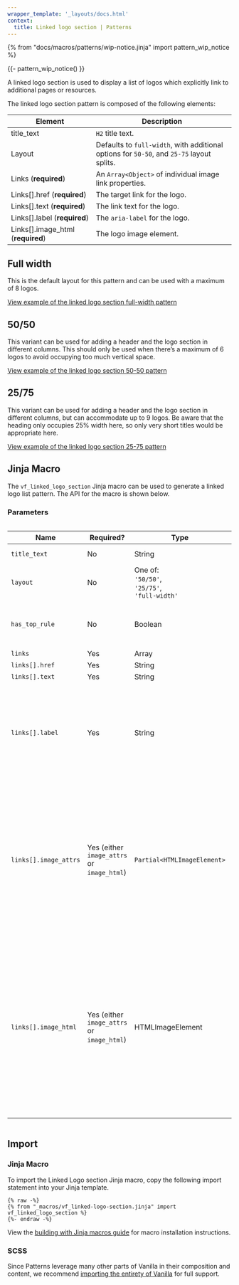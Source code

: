 ```yaml
---
wrapper_template: '_layouts/docs.html'
context:
  title: Linked logo section | Patterns
---
```


{% from "docs/macros/patterns/wip-notice.jinja" import pattern_wip_notice %}

{{- pattern_wip_notice() }}

A linked logo section is used to display a list of logos which explicitly link to additional pages or resources.

The linked logo section pattern is composed of the following elements:

| Element                           | Description                                                                               |
| --------------------------------- | ----------------------------------------------------------------------------------------- |
| title_text                        | `H2` title text.                                                                          |
| Layout                            | Defaults to `full-width`, with additional options for `50-50`, and `25-75` layout splits. |
| Links (**required**)              | An `Array<Object>` of individual image link properties.                                   |
| Links[].href (**required**)       | The target link for the logo.                                                             |
| Links[].text (**required**)       | The link text for the logo.                                                               |
| Links[].label (**required**)      | The `aria-label` for the logo.                                                            |
| Links[].image_html (**required**) | The logo image element.                                                                   |

## Full width

This is the default layout for this pattern and can be used with a maximum of 8 logos.

<div class="embedded-example"><a href="/docs/examples/patterns/linked-logo-section/default" class="js-example" data-lang="jinja">
View example of the linked logo section full-width pattern
</a></div>

## 50/50

This variant can be used for adding a header and the logo section in different columns. This should only be used when there’s a maximum of 6 logos to avoid occupying too much vertical space.

<div class="embedded-example"><a href="/docs/examples/patterns/linked-logo-section/50-50" class="js-example" data-lang="jinja">
View example of the linked logo section 50-50 pattern
</a></div>

## 25/75

This variant can be used for adding a header and the logo section in different columns, but can accommodate up to 9 logos. Be aware that the heading only occupies 25% width here, so only very short titles would be appropriate here.

<div class="embedded-example"><a href="/docs/examples/patterns/linked-logo-section/25-75" class="js-example" data-lang="jinja">
View example of the linked logo section 25-75 pattern
</a></div>

## Jinja Macro

The `vf_linked_logo_section` Jinja macro can be used to generate a linked logo list pattern. The API for the macro is shown below.

### Parameters

<div style="overflow: auto;">
  <table>
    <thead>
      <tr>
        <th style="width: 220px;">Name</th>
        <th style="width: 160px;">Required?</th>
        <th style="width: 160px;">Type</th>
        <th style="width: 160px;">Default</th>
        <th style="width: 250px;">Description</th>
      </tr>
      <tbody>
        <tr>
          <td>
            <code>title_text</code>
          </td>
          <td>
            No
          </td>
          <td>
            String
          </td>
          <td>
            N/A
          </td>
          <td>
            The text to be displayed as the heading (<code>h2</code>).
          </td>
        </tr>
        <tr>
          <td>
            <code>layout</code>
          </td>
          <td>
            No
          </td>
          <td>
            One of:<br>
            <code>'50/50'</code>,<br>
            <code>'25/75'</code>,<br>
            <code>'full-width'</code>
          </td>
          <td>
            <code>full-width</code>
          </td>
          <td>
            The intended grid layout for the section.
          </td>
        </tr>
        <tr>
          <td>
            <code>has_top_rule</code>
          </td>
          <td>
            No
          </td>
          <td>
            Boolean
          </td>
          <td>
            True
          </td>
          <td>
            Whether to include the top <a href="/docs/patterns/rule">rule</a> above the section. This is a horizontal line that separates the section from the content above it.
          </td>
        <tr>
          <td>
            <code>links</code>
          </td>
          <td>
            Yes
          </td>
          <td>
            Array
          </td>
          <td>
            N/A
          </td>
          <td>
            Array of image links.
          </td>
        </tr>
        <tr>
          <td>
            <code>links[].href</code>
          </td>
          <td>
            Yes
          </td>
          <td>
            String
          </td>
          <td>
            N/A
          </td>
          <td>
            Target link for the image.
          </td>
        </tr>
        <tr>
          <td>
            <code>links[].text</code>
          </td>
          <td>
            Yes
          </td>
          <td>
            String
          </td>
          <td>
            N/A
          </td>
          <td>
            Logo link text.
          </td>
        </tr>
        <tr>
          <td>
            <code>links[].label</code>
          </td>
          <td>
            Yes
          </td>
          <td>
            String
          </td>
          <td>
            N/A
          </td>
          <td>
            <code>aria-label</code> for the logo link. This attribute is added to the wrapping `a` tag under the hood and it is this label that screenreaders will read. Additional alt text added to the image element will be ignored by assistive techology and as such can be set to null.   
          </td>
        </tr>
         <tr>
          <td>
            <code>links[].image_attrs</code>
          </td>
          <td>
            Yes (either <code>image_attrs</code> or <code>image_html</code>)
          </td>
          <td>
            <code>Partial&lt;HTMLImageElement&gt;</code>
          </td>
          <td>
            N/A
          </td>
          <td>
            <p>
            Props (as a dictionary) of a logo image element. The <code>p-image-container__image</code> class will be added automatically by the pattern.
            </p>
            <p>
            You can construct these props manually, or use the <a href="https://github.com/canonical/canonicalwebteam.image-template?tab=readme-ov-file#attribute-output">canonicalwebteam.image-template module with <code>output_mode="attrs"</code></a>.
            </p>
            <p>
              If this argument is used, the <code>image_html</code> argument will be ignored.
            </p>
          </td>
        </tr>
          <tr>
          <td>
            <code>links[].image_html</code>
          </td>
          <td>
            Yes (either <code>image_attrs</code> or <code>image_html</code>)
          </td>
          <td>
            HTMLImageElement
          </td>
          <td>
            N/A
          </td>
          <td>
            <p>
                Raw HTML of a logo image element. This can be defined using raw HTML or using the <a href="https://github.com/canonical/canonicalwebteam.image-template/">Canonical image-template module</a>. 
            </p>
            <p>
                Must include the <code>p-image-container__image</code> CSS class to comply with the <a href="/docs/patterns/images#highlighted-image">Highlighted image pattern</a> which wraps each link item under the hood.
            </p>
            <p>
                If you use <code>image_attrs</code> instead of <code>image_html</code>, the <code>p-image-container__image</code> class will be added automatically by the pattern.
            </p>
          </td>
        </tr>
      </tbody>
    </thead>
  </table>
</div>

## Import

### Jinja Macro

To import the Linked Logo section Jinja macro, copy the following import statement into your
Jinja template.

```jinja
{% raw -%}
{% from "_macros/vf_linked-logo-section.jinja" import vf_linked_logo_section %}
{%- endraw -%}
```

View the [building with Jinja macros guide](/docs/building-vanilla#jinja-macros)
for macro installation instructions.

### SCSS

Since Patterns leverage many other parts of Vanilla in their composition and content, we
recommend [importing the entirety of Vanilla](/docs#install) for full support.
